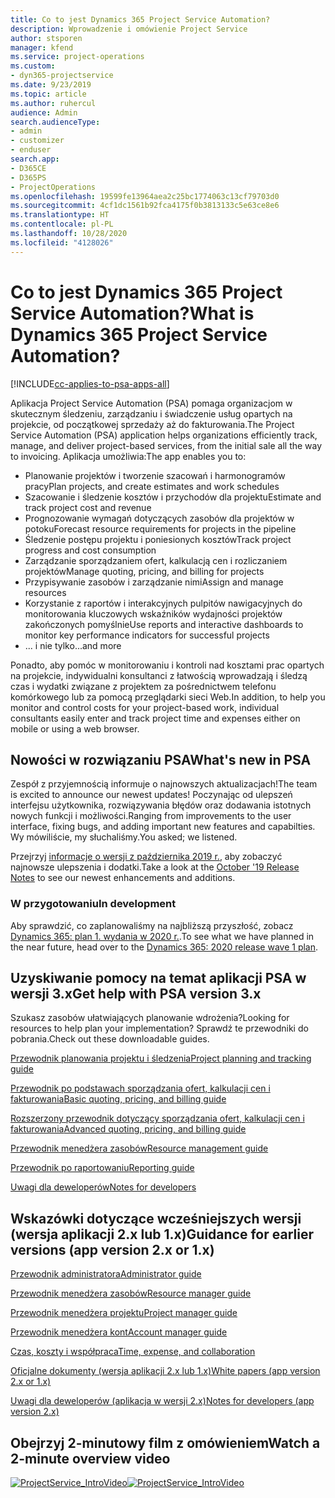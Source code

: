 ```yaml
---
title: Co to jest Dynamics 365 Project Service Automation?
description: Wprowadzenie i omówienie Project Service
author: stsporen
manager: kfend
ms.service: project-operations
ms.custom:
- dyn365-projectservice
ms.date: 9/23/2019
ms.topic: article
ms.author: ruhercul
audience: Admin
search.audienceType:
- admin
- customizer
- enduser
search.app:
- D365CE
- D365PS
- ProjectOperations
ms.openlocfilehash: 19599fe13964aea2c25bc1774063c13cf79703d0
ms.sourcegitcommit: 4cf1dc1561b92fca4175f0b3813133c5e63ce8e6
ms.translationtype: HT
ms.contentlocale: pl-PL
ms.lasthandoff: 10/28/2020
ms.locfileid: "4128026"
---
```

# <a name="what-is-dynamics-365-project-service-automation"></a><span data-ttu-id="8b667-103">Co to jest Dynamics 365 Project Service Automation?</span><span class="sxs-lookup"><span data-stu-id="8b667-103">What is Dynamics 365 Project Service Automation?</span></span>

[!INCLUDE[cc-applies-to-psa-apps-all](../includes/cc-applies-to-psa-apps-all.md)]

<span data-ttu-id="8b667-104">Aplikacja Project Service Automation (PSA) pomaga organizacjom w skutecznym śledzeniu, zarządzaniu i świadczenie usług opartych na projekcie, od początkowej sprzedaży aż do fakturowania.</span><span class="sxs-lookup"><span data-stu-id="8b667-104">The Project Service Automation (PSA) application helps organizations efficiently track, manage, and deliver project-based services, from the initial sale all the way to invoicing.</span></span> <span data-ttu-id="8b667-105">Aplikacja umożliwia:</span><span class="sxs-lookup"><span data-stu-id="8b667-105">The app enables you to:</span></span>

- <span data-ttu-id="8b667-106">Planowanie projektów i tworzenie szacowań i harmonogramów pracy</span><span class="sxs-lookup"><span data-stu-id="8b667-106">Plan projects, and create estimates and work schedules</span></span>
- <span data-ttu-id="8b667-107">Szacowanie i śledzenie kosztów i przychodów dla projektu</span><span class="sxs-lookup"><span data-stu-id="8b667-107">Estimate and track project cost and revenue</span></span>
- <span data-ttu-id="8b667-108">Prognozowanie wymagań dotyczących zasobów dla projektów w potoku</span><span class="sxs-lookup"><span data-stu-id="8b667-108">Forecast resource requirements for projects in the pipeline</span></span>
- <span data-ttu-id="8b667-109">Śledzenie postępu projektu i poniesionych kosztów</span><span class="sxs-lookup"><span data-stu-id="8b667-109">Track project progress and cost consumption</span></span>
- <span data-ttu-id="8b667-110">Zarządzanie sporządzaniem ofert, kalkulacją cen i rozliczaniem projektów</span><span class="sxs-lookup"><span data-stu-id="8b667-110">Manage quoting, pricing, and billing for projects</span></span>
- <span data-ttu-id="8b667-111">Przypisywanie zasobów i zarządzanie nimi</span><span class="sxs-lookup"><span data-stu-id="8b667-111">Assign and manage resources</span></span>
- <span data-ttu-id="8b667-112">Korzystanie z raportów i interakcyjnych pulpitów nawigacyjnych do monitorowania kluczowych wskaźników wydajności projektów zakończonych pomyślnie</span><span class="sxs-lookup"><span data-stu-id="8b667-112">Use reports and interactive dashboards to monitor key performance indicators for successful projects</span></span>
- <span data-ttu-id="8b667-113">... i nie tylko</span><span class="sxs-lookup"><span data-stu-id="8b667-113">...and more</span></span>

<span data-ttu-id="8b667-114">Ponadto, aby pomóc w monitorowaniu i kontroli nad kosztami prac opartych na projekcie, indywidualni konsultanci z łatwością wprowadzają i śledzą czas i wydatki związane z projektem za pośrednictwem telefonu komórkowego lub za pomocą przeglądarki sieci Web.</span><span class="sxs-lookup"><span data-stu-id="8b667-114">In addition, to help you monitor and control costs for your project-based work, individual consultants easily enter and track project time and expenses either on mobile or using a web browser.</span></span>

## <a name="whats-new-in-psa"></a><span data-ttu-id="8b667-115">Nowości w rozwiązaniu PSA</span><span class="sxs-lookup"><span data-stu-id="8b667-115">What's new in PSA</span></span>
<span data-ttu-id="8b667-116">Zespół z przyjemnością informuje o najnowszych aktualizacjach!</span><span class="sxs-lookup"><span data-stu-id="8b667-116">The team is excited to announce our newest updates!</span></span> <span data-ttu-id="8b667-117">Poczynając od ulepszeń interfejsu użytkownika, rozwiązywania błędów oraz dodawania istotnych nowych funkcji i możliwości.</span><span class="sxs-lookup"><span data-stu-id="8b667-117">Ranging from improvements to the user interface, fixing bugs, and adding important new features and capabilties.</span></span> <span data-ttu-id="8b667-118">Wy mówiliście, my słuchaliśmy.</span><span class="sxs-lookup"><span data-stu-id="8b667-118">You asked; we listened.</span></span>

<span data-ttu-id="8b667-119">Przejrzyj [informacje o wersji z października 2019 r.](https://docs.microsoft.com/dynamics365-release-plan/2019wave2/index), aby zobaczyć najnowsze ulepszenia i dodatki.</span><span class="sxs-lookup"><span data-stu-id="8b667-119">Take a look at the [October '19 Release Notes](https://docs.microsoft.com/dynamics365-release-plan/2019wave2/index) to see our newest enhancements and additions.</span></span>

### <a name="in-development"></a><span data-ttu-id="8b667-120">W przygotowaniu</span><span class="sxs-lookup"><span data-stu-id="8b667-120">In development</span></span>
<span data-ttu-id="8b667-121">Aby sprawdzić, co zaplanowaliśmy na najbliższą przyszłość, zobacz [Dynamics 365: plan 1. wydania w 2020 r.](https://docs.microsoft.com/dynamics365-release-plan/2020wave1/index).</span><span class="sxs-lookup"><span data-stu-id="8b667-121">To see what we have planned in the near future, head over to the [Dynamics 365: 2020 release wave 1 plan](https://docs.microsoft.com/dynamics365-release-plan/2020wave1/index).</span></span>

## <a name="get-help-with-psa-version-3x"></a><span data-ttu-id="8b667-122">Uzyskiwanie pomocy na temat aplikacji PSA w wersji 3.x</span><span class="sxs-lookup"><span data-stu-id="8b667-122">Get help with PSA version 3.x</span></span>
<span data-ttu-id="8b667-123">Szukasz zasobów ułatwiających planowanie wdrożenia?</span><span class="sxs-lookup"><span data-stu-id="8b667-123">Looking for resources to help plan your implementation?</span></span> <span data-ttu-id="8b667-124">Sprawdź te przewodniki do pobrania.</span><span class="sxs-lookup"><span data-stu-id="8b667-124">Check out these downloadable guides.</span></span>

 [<span data-ttu-id="8b667-125">Przewodnik planowania projektu i śledzenia</span><span class="sxs-lookup"><span data-stu-id="8b667-125">Project planning and tracking guide</span></span>](../psa/implementation-guides/project-planning-tracking.md)

 [<span data-ttu-id="8b667-126">Przewodnik po podstawach sporządzania ofert, kalkulacji cen i fakturowania</span><span class="sxs-lookup"><span data-stu-id="8b667-126">Basic quoting, pricing, and billing guide</span></span>](../psa/implementation-guides/begin-quoting-pricing-billing.md)

 [<span data-ttu-id="8b667-127">Rozszerzony przewodnik dotyczący sporządzania ofert, kalkulacji cen i fakturowania</span><span class="sxs-lookup"><span data-stu-id="8b667-127">Advanced quoting, pricing, and billing guide</span></span>](../psa/implementation-guides/adv-quoting-pricing-billing.md)

 [<span data-ttu-id="8b667-128">Przewodnik menedżera zasobów</span><span class="sxs-lookup"><span data-stu-id="8b667-128">Resource management guide</span></span>](../psa/implementation-guides/resource-management-guide.md)

 [<span data-ttu-id="8b667-129">Przewodnik po raportowaniu</span><span class="sxs-lookup"><span data-stu-id="8b667-129">Reporting guide</span></span>](../psa/implementation-guides/reporting-guide.md)

 [<span data-ttu-id="8b667-130">Uwagi dla deweloperów</span><span class="sxs-lookup"><span data-stu-id="8b667-130">Notes for developers</span></span>](../psa/developer-guides/overview-dev-notes-v3.x.md)

## <a name="guidance-for-earlier-versions-app-version-2x-or-1x"></a><span data-ttu-id="8b667-131">Wskazówki dotyczące wcześniejszych wersji (wersja aplikacji 2.x lub 1.x)</span><span class="sxs-lookup"><span data-stu-id="8b667-131">Guidance for earlier versions (app version 2.x or 1.x)</span></span>
 [<span data-ttu-id="8b667-132">Przewodnik administratora</span><span class="sxs-lookup"><span data-stu-id="8b667-132">Administrator guide</span></span>](../psa/admin-guide.md)

 [<span data-ttu-id="8b667-133">Przewodnik menedżera zasobów</span><span class="sxs-lookup"><span data-stu-id="8b667-133">Resource manager guide</span></span>](../psa/resource-manager-guide.md)

 [<span data-ttu-id="8b667-134">Przewodnik menedżera projektu</span><span class="sxs-lookup"><span data-stu-id="8b667-134">Project manager guide</span></span>](../psa/project-manager-guide.md)

 [<span data-ttu-id="8b667-135">Przewodnik menedżera kont</span><span class="sxs-lookup"><span data-stu-id="8b667-135">Account manager guide</span></span>](../psa/account-manager-guide.md)

 [<span data-ttu-id="8b667-136">Czas, koszty i współpraca</span><span class="sxs-lookup"><span data-stu-id="8b667-136">Time, expense, and collaboration</span></span>](../psa/time-expense-collaboration-guide.md)

 [<span data-ttu-id="8b667-137">Oficjalne dokumenty (wersja aplikacji 2.x lub 1.x)</span><span class="sxs-lookup"><span data-stu-id="8b667-137">White papers (app version 2.x or 1.x)</span></span>](../psa/white-papers.md)

 [<span data-ttu-id="8b667-138">Uwagi dla deweloperów (aplikacja w wersji 2.x)</span><span class="sxs-lookup"><span data-stu-id="8b667-138">Notes for developers (app version 2.x)</span></span>](../psa/developer-guides/add-custom-qoi-forms-v2.x.md)

 ## <a name="watch-a-2-minute-overview-video"></a><span data-ttu-id="8b667-139">Obejrzyj 2-minutowy film z omówieniem</span><span class="sxs-lookup"><span data-stu-id="8b667-139">Watch a 2-minute overview video</span></span>
 <a name="heroArea"></a> <span data-ttu-id="8b667-140">[![ProjectService_IntroVideo](../psa/media/project-service-intro-video.png "ProjectService_IntroVideo")](https://go.microsoft.com/fwlink/p/?LinkId=799457)</span><span class="sxs-lookup"><span data-stu-id="8b667-140">[![ProjectService_IntroVideo](../psa/media/project-service-intro-video.png "ProjectService_IntroVideo")](https://go.microsoft.com/fwlink/p/?LinkId=799457)</span></span>


